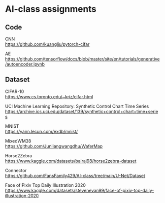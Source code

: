# AI-class  assignments

## Code

CNN  
https://github.com/kuangliu/pytorch-cifar

AE  
https://github.com/tensorflow/docs/blob/master/site/en/tutorials/generative/autoencoder.ipynb



## Dataset

CIFAR-10  
https://www.cs.toronto.edu/~kriz/cifar.html

UCI Machine Learning Repository: Synthetic Control Chart Time Series  
https://archive.ics.uci.edu/dataset/139/synthetic+control+chart+time+series

MNIST  
https://yann.lecun.com/exdb/mnist/

MixedWM38  
https://github.com/Junliangwangdhu/WaferMap

Horse2Zebra  
https://www.kaggle.com/datasets/balraj98/horse2zebra-dataset

Connector  
https://github.com/FansFamily429/AI-class/tree/main/U-Net/Dataset

Face of Pixiv Top Daily Illustration 2020  
https://www.kaggle.com/datasets/stevenevan99/face-of-pixiv-top-daily-illustration-2020
